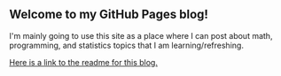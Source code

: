 ## Welcome to my GitHub Pages blog!

I'm mainly going to use this site as a place where I can post about math, programming, and statistics topics that I am learning/refreshing.

[Here is a link to the readme for this blog.](/test_page.md)
